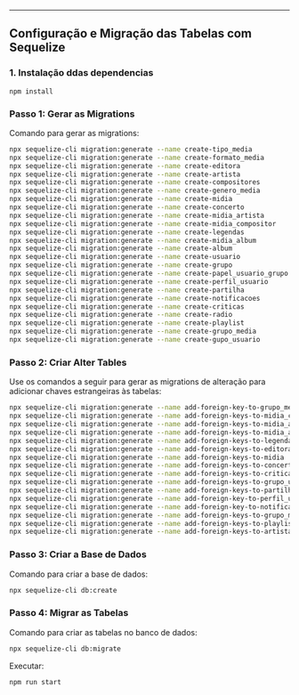 ---

## Configuração e Migração das Tabelas com Sequelize

### 1. Instalação ddas dependencias

```npm install  ```

### Passo 1: Gerar as Migrations 

Comando para gerar as migrations:

```bash
npx sequelize-cli migration:generate --name create-tipo_media
npx sequelize-cli migration:generate --name create-formato_media
npx sequelize-cli migration:generate --name create-editora
npx sequelize-cli migration:generate --name create-artista
npx sequelize-cli migration:generate --name create-compositores
npx sequelize-cli migration:generate --name create-genero_media
npx sequelize-cli migration:generate --name create-midia
npx sequelize-cli migration:generate --name create-concerto
npx sequelize-cli migration:generate --name create-midia_artista
npx sequelize-cli migration:generate --name create-midia_compositor
npx sequelize-cli migration:generate --name create-legendas
npx sequelize-cli migration:generate --name create-midia_album
npx sequelize-cli migration:generate --name create-album
npx sequelize-cli migration:generate --name create-usuario
npx sequelize-cli migration:generate --name create-grupo
npx sequelize-cli migration:generate --name create-papel_usuario_grupo
npx sequelize-cli migration:generate --name create-perfil_usuario
npx sequelize-cli migration:generate --name create-partilha
npx sequelize-cli migration:generate --name create-notificacoes
npx sequelize-cli migration:generate --name create-criticas
npx sequelize-cli migration:generate --name create-radio
npx sequelize-cli migration:generate --name create-playlist
npx sequelize-cli migration:generate --name create-grupo_media
npx sequelize-cli migration:generate --name create-gupo_usuario
```

### Passo 2: Criar Alter Tables

Use os comandos a seguir para gerar as migrations de alteração para adicionar chaves estrangeiras às tabelas:

```bash
npx sequelize-cli migration:generate --name add-foreign-key-to-grupo_media
npx sequelize-cli migration:generate --name add-foreign-keys-to-midia_compositor
npx sequelize-cli migration:generate --name add-foreign-keys-to-midia_artista
npx sequelize-cli migration:generate --name add-foreign-keys-to-midia_album
npx sequelize-cli migration:generate --name add-foreign-keys-to-legendas
npx sequelize-cli migration:generate --name add-foreign-keys-to-editora
npx sequelize-cli migration:generate --name add-foreign-keys-to-midia
npx sequelize-cli migration:generate --name add-foreign-keys-to-concerto
npx sequelize-cli migration:generate --name add-foreign-keys-to-criticas
npx sequelize-cli migration:generate --name add-foreign-keys-to-grupo_usuario
npx sequelize-cli migration:generate --name add-foreign-keys-to-partilha
npx sequelize-cli migration:generate --name add-foreign-key-to-perfil_usuario
npx sequelize-cli migration:generate --name add-foreign-key-to-notificacoes
npx sequelize-cli migration:generate --name add-foreign-keys-to-grupo_media
npx sequelize-cli migration:generate --name add-foreign-keys-to-playlist
npx sequelize-cli migration:generate --name add-foreign-keys-to-artista 
```

### Passo 3: Criar a Base de Dados

Comando para criar a base de dados:

```bash
npx sequelize-cli db:create
```

### Passo 4: Migrar as Tabelas

Comando para criar as tabelas no banco de dados:

```bash
npx sequelize-cli db:migrate

```

Executar:

```bash
npm run start

```
